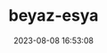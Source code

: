 ---
date: 2023-08-08 16:53:08
title: beyaz-esya
translationKey: white-appliances
url: bo-beyaz-esya
---